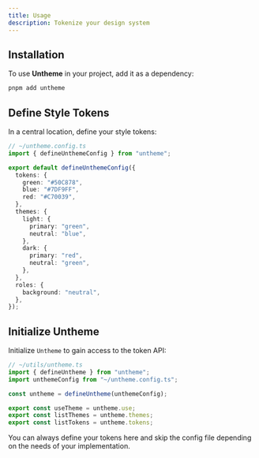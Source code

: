 ```yaml
---
title: Usage
description: Tokenize your design system
---
```


## Installation

To use **Untheme** in your project, add it as a dependency:

```sh
pnpm add untheme
```

## Define Style Tokens

In a central location, define your style tokens:

```ts
// ~/untheme.config.ts
import { defineUnthemeConfig } from "untheme";

export default defineUnthemeConfig({
  tokens: {
    green: "#50C878",
    blue: "#7DF9FF",
    red: "#C70039",
  },
  themes: {
    light: {
      primary: "green",
      neutral: "blue",
    },
    dark: {
      primary: "red",
      neutral: "green",
    },
  },
  roles: {
    background: "neutral",
  },
});
```

## Initialize Untheme

Initialize `Untheme` to gain access to the token API:

```ts
// ~/utils/untheme.ts
import { defineUntheme } from "untheme";
import unthemeConfig from "~/untheme.config.ts";

const untheme = defineUntheme(unthemeConfig);

export const useTheme = untheme.use;
export const listThemes = untheme.themes;
export const listTokens = untheme.tokens;
```

You can always define your tokens here and skip the config file depending on the needs of your implementation.
